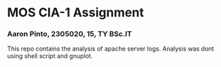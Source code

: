 # MOS CIA-1 Assignment
### Aaron Pinto, 2305020, 15, TY BSc.IT
This repo contains the analysis of apache server logs. Analysis was dont using shell script and gnuplot.
